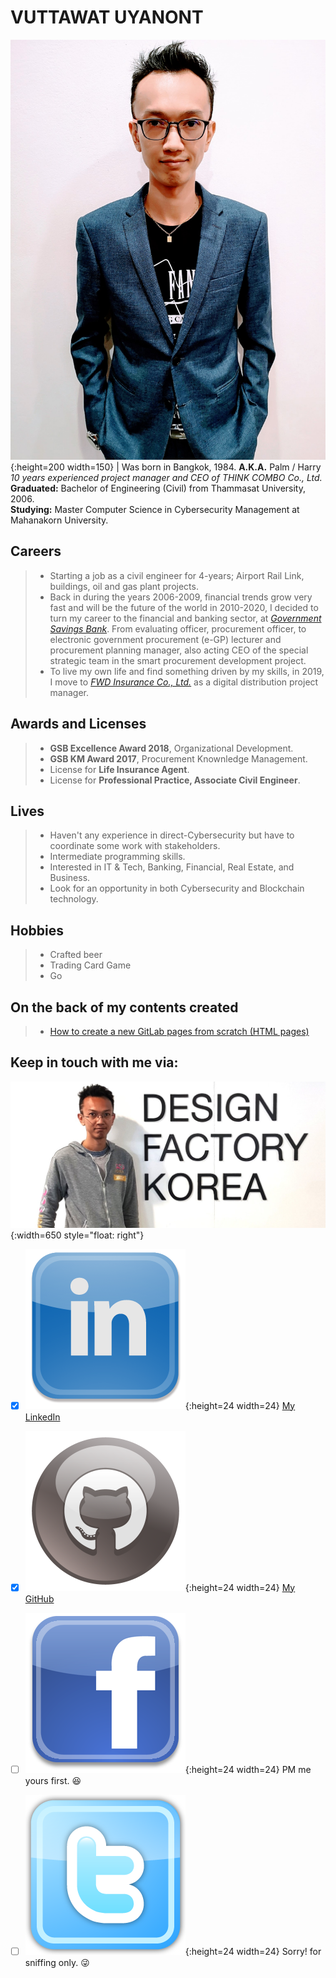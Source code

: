# VUTTAWAT UYANONT  
![](profile.jpg){:height=200 width=150} | Was born in Bangkok, 1984. **A.K.A.** Palm / Harry  
*10 years experienced project manager and CEO of THINK COMBO Co., Ltd.*  
**Graduated:** Bachelor of Engineering (Civil) from Thammasat University, 2006.  
**Studying:** Master Computer Science in Cybersecurity Management at Mahanakorn University.  
  
## Careers
> + Starting a job as a civil engineer for 4-years; Airport Rail Link, buildings, oil and gas plant projects.  
> + Back in during the years 2006-2009, financial trends grow very fast and will be the future of the world in 2010-2020, I decided to turn my career to the financial and banking sector, at *[Government Savings Bank](https://www.gsb.or.th)*. From evaluating officer, procurement officer, to electronic government procurement (e-GP) lecturer and procurement planning manager, also acting CEO of the special strategic team in the smart procurement development project.  
> + To live my own life and find something driven by my skills, in 2019, I move to *[FWD Insurance Co., Ltd.](https://www.fwd.co.th)* as a digital distribution project manager.  
  
## Awards and Licenses 
> + **GSB Excellence Award 2018**, Organizational Development.  
> + **GSB KM Award 2017**, Procurement Knownledge Management.  
> + License for **Life Insurance Agent**.  
> + License for **Professional Practice, Associate Civil Engineer**.  

## Lives
> + Haven't any experience in direct-Cybersecurity but have to coordinate some work with stakeholders.  
> + Intermediate programming skills.  
> + Interested in IT & Tech, Banking, Financial, Real Estate, and Business.  
> + Look for an opportunity in both Cybersecurity and Blockchain technology.  

## Hobbies
> + Crafted beer  
> + Trading Card Game  
> + Go  
  
## On the back of my contents created
> + [How to create a new GitLab pages from scratch (HTML pages)](https://hyde4thheaven.github.io/How-to-Create-GitLab-Pages/)  
  
## Keep in touch with me via:  
![Design Factory Korea](Korea.jpg){:width=650 style="float: right"}  
- [x] ![LinkedIn](linkedin.png){:height=24 width=24} [My LinkedIn](https://www.linkedin.com/in/v-uyanont/)  
- [x] ![Github](GitHub.png){:height=24 width=24} [My GitHub](https://github.com/Hyde4thHeaven/)  
- [ ] ![Facebook](facebook.png){:height=24 width=24} PM me yours first. :laughing:  
- [ ] ![Twitter](twitter.png){:height=24 width=24} Sorry! for sniffing only. :stuck_out_tongue_winking_eye:    


